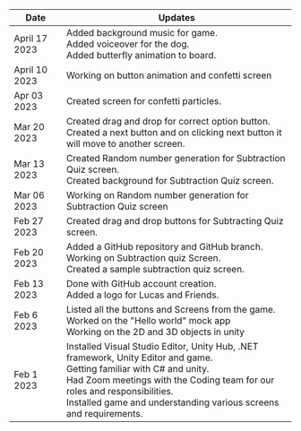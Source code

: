 | Date  | Updates |
| ------------- | ------------- |
|April 17 2023 | Added background music for game. </br> Added voiceover for the dog. </br> Added butterfly animation to board. |
|April 10 2023| Working on button animation and confetti screen |
| Apr 03 2023 |	Created screen for confetti particles. |
| Mar 20 2023 |	Created drag and drop for correct option button. <br> Created a next button and on clicking next button it will move to another screen. |
| Mar 13 2023 |	Created Random number generation for Subtraction Quiz screen. <br> Created background for Subtraction Quiz screen.|
| Mar 06 2023 |	Working on Random number generation for Subtraction Quiz screen |
| Feb 27 2023  | Created drag and drop buttons for Subtracting Quiz screen.|
| Feb 20 2023 | Added a GitHub repository and GitHub branch. <br>	Working on Subtraction quiz Screen. <br> Created a sample subtraction quiz screen.|
| Feb 13 2023 |	Done with GitHub account creation. <br> Added a logo for Lucas and Friends. |
| Feb 6 2023 | Listed all the buttons and Screens from the game.<br>	Worked on the "Hello world" mock app <br> Working on the 2D and 3D  objects in unity |
| Feb 1 2023 | Installed Visual Studio Editor, Unity Hub, .NET framework, Unity Editor and game. <br>	Getting familiar with C# and unity. <br> Had Zoom meetings with the Coding team for our roles and responsibilities. <br> Installed game and understanding various screens and requirements. |
